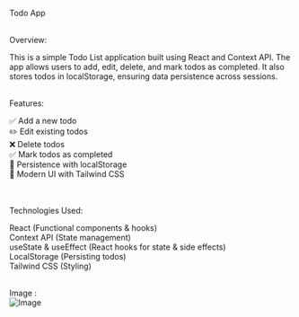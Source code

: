 Todo App<br><br>


Overview:<br>

This is a simple Todo List application built using React and Context API. The app allows users to add, edit, delete, and mark todos as completed. It also stores todos in localStorage, ensuring data persistence across sessions.<br><br>


Features:<br>

✅ Add a new todo<br>
✏️ Edit existing todos<br>
❌ Delete todos<br>
✅ Mark todos as completed<br>
🔄 Persistence with localStorage<br>
🎨 Modern UI with Tailwind CSS<br>
<br><br>


Technologies Used:<br>

React (Functional components & hooks)<br>
Context API (State management)<br>
useState & useEffect (React hooks for state & side effects)<br>
LocalStorage (Persisting todos)<br>
Tailwind CSS (Styling)<br><br>

Image :<br>
![Image](https://github.com/user-attachments/assets/fa8e2e08-b9db-452d-9f76-7f5803eea648)
